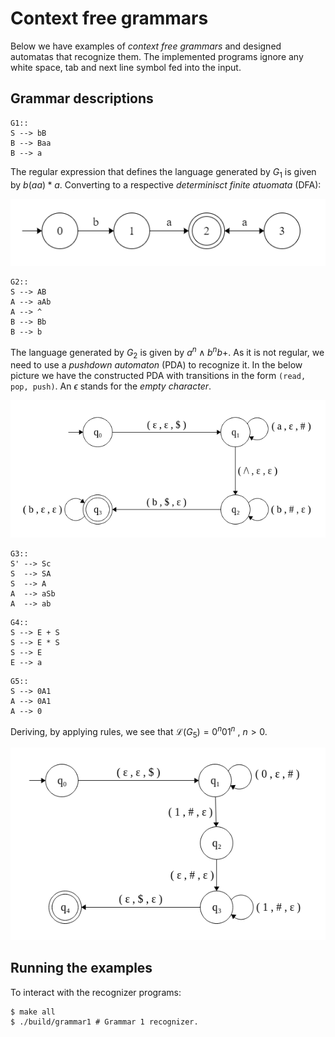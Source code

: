 # Context free grammars

Below we have examples of _context free grammars_ and designed automatas that recognize them. The implemented programs ignore any white space, tab and next line symbol fed into the input.

## Grammar descriptions

```console
G1::
S --> bB 
B --> Baa
B --> a
```

The regular expression that defines the language generated by $G_1$ is given by $b(aa)*a$. Converting to a respective _determinisct finite atuomata_ (DFA):

![](imgs/dfa1.png)


```console
G2::
S --> AB
A --> aAb
A --> ^
B --> Bb
B --> b
```

The language generated by $G_2$ is given by $a^n \wedge b^nb+$. As it is not regular, we need to use a _pushdown automaton_ (PDA) to recognize it. In the below picture we have the constructed PDA with transitions in the form `(read, pop, push)`. An $\epsilon$ stands for the _empty character_.

![](imgs/pda2.png)

```console
G3::
S' --> Sc
S  --> SA
S  --> A
A  --> aSb
A  --> ab
```

```console
G4::
S --> E + S
S --> E * S 
S --> E
E --> a
```

```console
G5:: 
S --> 0A1
A --> 0A1
A --> 0
```

Deriving, by applying rules, we see that $\mathcal{L}(G_5) = 0^n01^n \ , \ n > 0$.

![](imgs/pda5.png)

## Running the examples

To interact with the recognizer programs:

```console
$ make all
$ ./build/grammar1 # Grammar 1 recognizer.
```
